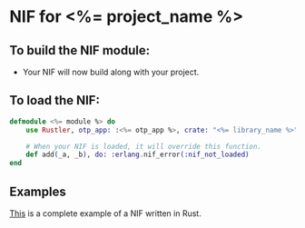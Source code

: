 # NIF for <%= project_name %>

## To build the NIF module:

- Your NIF will now build along with your project.

## To load the NIF:

```elixir
defmodule <%= module %> do
    use Rustler, otp_app: :<%= otp_app %>, crate: "<%= library_name %>"

    # When your NIF is loaded, it will override this function.
    def add(_a, _b), do: :erlang.nif_error(:nif_not_loaded)
end
```

## Examples

[This](https://github.com/hansihe/NifIo) is a complete example of a NIF written in Rust.
